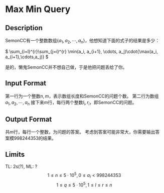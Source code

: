 # Max Min Query

## Description

SemonCC有一个整数数组$\{ a_1, a_2, \cdots, a_n \}$，他想知道下面的式子的结果是多少：

$ \sum_{i=l}^{r}\sum_{j=i}^{r} \min(a_i, a_{i+1}, \cdots, a_j)\cdot{\max(a_i, a_{i+1},\cdots,a_j)} $

是的，懒鬼SemonCC并不想自己做，于是他把问题丢给了你。

## Input Format

第一行为一个整数$n, m$，表示数组长度和SemonCC的问题个数。
第二行为数组${ a_1, a_2, \cdots, a_n }$
接下来$m$行，每行两个整数$l_i, r_i$，即SemonCC的问题。

## Output Format

共$m$行，每行一个整数，为问题的答案。
考虑到答案可能非常大，你需要输出答案模$998244353$的结果。

## Limits

TL: 2s(?), ML: ?
$$ 1 \leq n \leq 5\cdot{10^{5}}, 0 \leq a_i < 998244353 $$
$$ 1 \leq q \leq 5\cdot{10^{5}}, 1 \leq l \leq r \leq n $$

